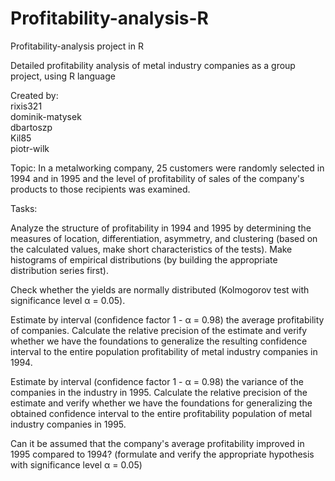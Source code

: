 # Profitability-analysis-R
Profitability-analysis project in R

Detailed profitability analysis of metal industry companies as a group project, using R language

Created by:
<br/>
rixis321
<br/>
dominik-matysek
<br/>
dbartoszp
<br/>
Kil85
<br/>
piotr-wilk
<br/>


Topic: In a metalworking company, 25 customers were randomly selected in 1994 and in 1995 and the level of profitability of sales of the company's products to those recipients was examined.

Tasks:

Analyze the structure of profitability in 1994 and 1995 by determining the measures of location, differentiation, asymmetry, and clustering (based on the calculated values, make short characteristics of the tests). Make histograms of empirical distributions (by building the appropriate distribution series first).

Check whether the yields are normally distributed (Kolmogorov test with significance level α = 0.05).

Estimate by interval (confidence factor 1 - α = 0.98) the average profitability of companies. Calculate the relative precision of the estimate and verify whether we have the foundations to generalize the resulting confidence interval to the entire population profitability of metal industry companies in 1994.

Estimate by interval (confidence factor 1 - α = 0.98) the variance of the companies in the industry in 1995. Calculate the relative precision of the estimate and verify whether we have the foundations for generalizing the obtained confidence interval to the entire profitability population of metal industry companies in 1995.

Can it be assumed that the company's average profitability improved in 1995 compared to 1994? (formulate and verify the appropriate hypothesis with significance level α = 0.05)
